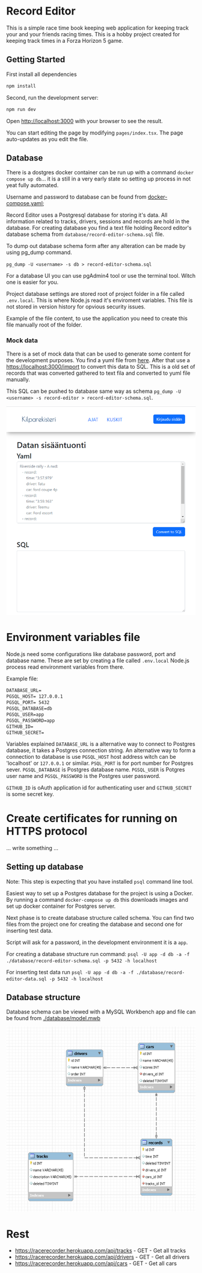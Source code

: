 # Record Editor

This is a simple race time book keeping web application for keeping track your and your friends racing times. This is a hobby project  created for keeping track times in a Forza Horizon 5 game.

## Getting Started

First install all dependencies

```bash
npm install
```

Second, run the development server:

```bash
npm run dev
```

Open [http://localhost:3000](http://localhost:3000) with your browser to see the result.

You can start editing the page by modifying `pages/index.tsx`. The page auto-updates as you edit the file.

## Database

There is a dostgres docker container can be run up with a command `docker compose up db`... it is a still in a very early state so setting up process in not yeat fully automated.

Username and password to database can be found from [docker-compose.yaml](https://github.com/puumuki/record-editor/blob/master/docker-compose.yaml);

Record Editor uses a Postgresql database for storing it's data. All information related to tracks, drivers, sessions and records are hold in the database. For creating database you find a text file holding Record editor's database schema from `database/record-editor-schema.sql` file.

To dump out database schema form after any alteration can be made by using pg_dump command.

`pg_dump -U <username> -s db > record-editor-schema.sql`

For a database UI you can use pgAdmin4 tool or use the terminal tool. Witch one is easier for you.

Project database settings are stored root of project folder in a file called `.env.local`. This is where Node.js read it's enviroment variables. This file is not stored in version history for opvious security issues.

Example of the file content, to use the application you need to create this file manually root of the folder.

### Mock data

There is a set of mock data that can be used to generate some content for the development purposes. You find a yuml file from [here](https://github.com/puumuki/record-editor/blob/master/public/forza-ajat-2022-11-12.yaml). After that use a [https://localhost:3000/import](https://localhost:3000/import) to convert this data to SQL. This is a old set of records that was converted gathered to text fila and converted to yuml file manually.

This SQL can be pushed to database same way as schema `pg_dump -U <username> -s record-editor > record-editor-schema.sql`.

![Mocking data](./public/data-import.png?=raw)

# Environment variables file

Node.js need some configurations like database password, port and database name. These are set by creating a file called `.env.local` Node.js process read environment variables from there. 

Example file: 

```
DATABASE_URL=
PGSQL_HOST= 127.0.0.1
PGSQL_PORT= 5432
PGSQL_DATABASE=db
PGSQL_USER=app
PGSQL_PASSWORD=app 
GITHUB_ID=
GITHUB_SECRET=
```

Variables explained `DATABASE_URL` is a alternative way to connect to Postgres database, it takes a Postgres connection string. An alternative way to form a connection to database is use `PGSQL_HOST` host address witch can be 'localhost' or `127.0.0.1` or similar. `PSQL_PORT` is for port number for Postgres sever. `PGSQL_DATABASE` is Postgres database name. `PGSQL_USER` is Potgres user name and `PGSQL_PASSWORD` is the Postgres user password.

`GITHUB_ID` is oAuth application id for authenticating user and `GITHUB_SECRET` is some secret key.


# Create certificates for running on HTTPS protocol

... write something ...

## Setting up database

Note: This step is expecting that you have installed `psql` command line tool.

Easiest way to set up a Postgres database for the project is using a Docker. By running a command `docker-compose up db` this downloads images and set up docker container for Postgres server.

Next phase is to create database structure called schema. You can find two files from the project one for creating the database and second one for inserting test data.

Script will ask for a password, in the development environment it is a `app`.

For creating a database structure run command: `psql -U app -d db -a -f ./database/record-editor-schema.sql -p 5432 -h localhost`

For inserting test data run `psql -U app -d db -a -f ./database/record-editor-data.sql -p 5432 -h localhost`

## Database structure

Database schema can be viewed with a MySQL Workbench app and file can be found from [./database/model.mwb](./database/model.mwb)

![Image](./public/database.png?raw=true)

# Rest 

  * https://racerecorder.herokuapp.com/api/tracks - GET - Get all tracks
  * https://racerecorder.herokuapp.com/api/drivers - GET - Get all drivers
  * https://racerecorder.herokuapp.com/api/cars - GET - Get all cars  